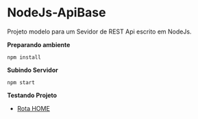 # NodeJs-ApiBase

Projeto modelo para um Sevidor de REST Api escrito em NodeJs.


**Preparando ambiente**
```shell
npm install
```


**Subindo Servidor**
```shell
npm start
```


**Testando Projeto**
- [Rota HOME](http://localhost:3000)
